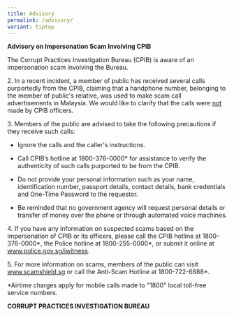 ```yaml
---
title: Advisory
permalink: /advisory/
variant: tiptap
---
```

<p><strong>Advisory on Impersonation Scam Involving CPIB</strong>
</p>
<p>The Corrupt Practices Investigation Bureau (CPIB) is aware of an impersonation
scam involving the Bureau.</p>
<p>2. In a recent incident, a member of public has received several calls
purportedly from the CPIB, claiming that a handphone number, belonging
to the member of public's relative, was used to make scam call advertisements
in Malaysia. We would like to clarify that the calls were <u>not</u> made
by CPIB officers.</p>
<p>3. Members of the public are advised to take the following precautions
if they receive such calls:</p>
<ul data-tight="true" class="tight">
<li>
<p>Ignore the calls and the caller's instructions.</p>
</li>
<li>
<p>Call CPIB’s hotline at 1800-376-0000* for assistance to verify the authenticity
of such calls purported to be from the CPIB.</p>
</li>
<li>
<p>Do not provide your personal information such as your name, identification
number, passport details, contact details, bank credentials and One-Time
Password to the requestor.</p>
</li>
<li>
<p>Be reminded that no government agency will request personal details or
transfer of money over the phone or through automated voice machines.</p>
<p></p>
</li>
</ul>
<p>4. If you have any information on suspected scams based on the impersonation
of CPIB or its officers, please call the CPIB hotline at 1800-376-0000*,
the Police hotline at 1800-255-0000*, or submit it online at <a href="https://www.police.gov.sg/iwitness" rel="noopener noreferrer nofollow" target="_blank"><u>www.police.gov.sg/iwitness</u></a>.</p>
<p>5. For more information on scams, members of the public can visit <a href="https://www.scamalert.sg/" rel="noopener noreferrer nofollow" target="_blank"><u>www.scamshield.sg</u></a> or
call the Anti-Scam Hotline at 1800-722-6688*.</p>
<p>*Airtime charges apply for mobile calls made to "1800" local toll-free
service numbers.</p>
<p><strong>CORRUPT PRACTICES INVESTIGATION BUREAU</strong>
</p>
<p></p>